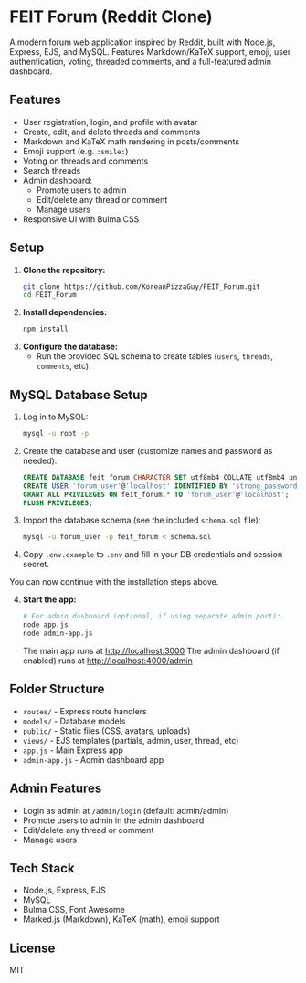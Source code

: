 # FEIT Forum (Reddit Clone)

A modern forum web application inspired by Reddit, built with Node.js, Express, EJS, and MySQL. Features Markdown/KaTeX support, emoji, user authentication, voting, threaded comments, and a full-featured admin dashboard.

## Features

- User registration, login, and profile with avatar
- Create, edit, and delete threads and comments
- Markdown and KaTeX math rendering in posts/comments
- Emoji support (e.g. `:smile:`)
- Voting on threads and comments
- Search threads
- Admin dashboard:
  - Promote users to admin
  - Edit/delete any thread or comment
  - Manage users
- Responsive UI with Bulma CSS

## Setup

1. **Clone the repository:**
   ```sh
   git clone https://github.com/KoreanPizzaGuy/FEIT_Forum.git
   cd FEIT_Forum
   ```
2. **Install dependencies:**
   ```sh
   npm install
   ```
3. **Configure the database:**
   - Run the provided SQL schema to create tables (`users`, `threads`, `comments`, etc).

## MySQL Database Setup

1. Log in to MySQL:
   ```sh
   mysql -u root -p
   ```
2. Create the database and user (customize names and password as needed):
   ```sql
   CREATE DATABASE feit_forum CHARACTER SET utf8mb4 COLLATE utf8mb4_unicode_ci;
   CREATE USER 'forum_user'@'localhost' IDENTIFIED BY 'strong_password';
   GRANT ALL PRIVILEGES ON feit_forum.* TO 'forum_user'@'localhost';
   FLUSH PRIVILEGES;
   ```
3. Import the database schema (see the included `schema.sql` file):
   ```sh
   mysql -u forum_user -p feit_forum < schema.sql
   ```
4. Copy `.env.example` to `.env` and fill in your DB credentials and session secret.

You can now continue with the installation steps above.

4. **Start the app:**

   ```sh
   # For admin dashboard (optional, if using separate admin port):
   node app.js
   node admin-app.js
   ```

   The main app runs at [http://localhost:3000](http://localhost:3000)
   The admin dashboard (if enabled) runs at [http://localhost:4000/admin](http://localhost:4000/admin)

## Folder Structure

- `routes/` - Express route handlers
- `models/` - Database models
- `public/` - Static files (CSS, avatars, uploads)
- `views/` - EJS templates (partials, admin, user, thread, etc)
- `app.js` - Main Express app
- `admin-app.js` - Admin dashboard app

## Admin Features

- Login as admin at `/admin/login` (default: admin/admin)
- Promote users to admin in the admin dashboard
- Edit/delete any thread or comment
- Manage users

## Tech Stack

- Node.js, Express, EJS
- MySQL
- Bulma CSS, Font Awesome
- Marked.js (Markdown), KaTeX (math), emoji support

## License

MIT
